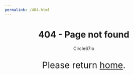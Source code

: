 ```yaml
---
permalink: /404.html
---
```


<head>
	<title>404</title>
	<link rel="stylesheet" href="style/stylesheet.css">
</head>
<body>
<div id="main">
	<center><h1>404 - Page not found</h1></center>
	<center><p class="subtitle">Circle67io</p></center>
	<center><p style="font-size: 28px;">Please return <a href="circle67.github.io">home</a>.</p></center>
</body>
